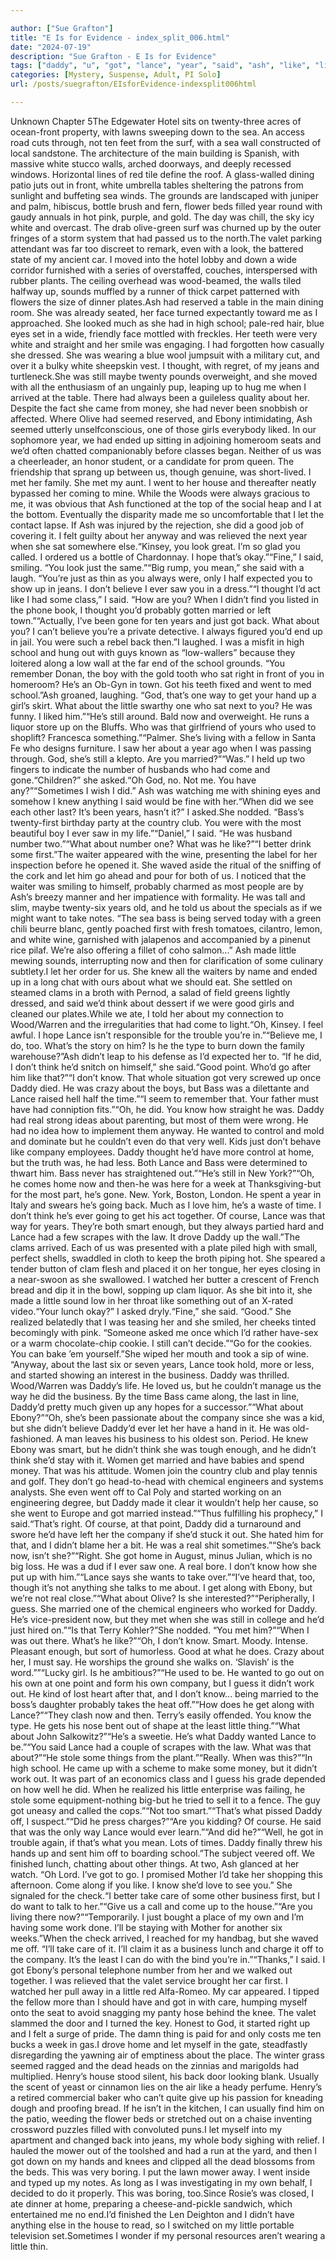 ```yaml
---

author: ["Sue Grafton"]
title: "E Is for Evidence - index_split_006.html"
date: "2024-07-19"
description: "Sue Grafton - E Is for Evidence"
tags: ["daddy", "u", "got", "lance", "year", "said", "ash", "like", "little", "one", "oh", "know", "white", "still", "let", "ever", "married", "back", "get", "bass", "go", "take", "always", "ebony", "went"]
categories: [Mystery, Suspense, Adult, PI Solo]
url: /posts/suegrafton/EIsforEvidence-indexsplit006html

---
```



Unknown
Chapter 5The Edgewater Hotel sits on twenty-three acres of ocean-front property, with lawns sweeping down to the sea. An access road cuts through, not ten feet from the surf, with a sea wall constructed of local sandstone. The architecture of the main building is Spanish, with massive white stucco walls, arched doorways, and deeply recessed windows. Horizontal lines of red tile define the roof. A glass-walled dining patio juts out in front, white umbrella tables sheltering the patrons from sunlight and buffeting sea winds. The grounds are landscaped with juniper and palm, hibiscus, bottle brush and fern, flower beds filled year round with gaudy annuals in hot pink, purple, and gold. The day was chill, the sky icy white and overcast. The drab olive-green surf was churned up by the outer fringes of a storm system that had passed us to the north.The valet parking attendant was far too discreet to remark, even with a look, the battered state of my ancient car. I moved into the hotel lobby and down a wide corridor furnished with a series of overstaffed, couches, interspersed with rubber plants. The ceiling overhead was wood-beamed, the walls tiled halfway up, sounds muffled by a runner of thick carpet patterned with flowers the size of dinner plates.Ash had reserved a table in the main dining room. She was already seated, her face turned expectantly toward me as I approached. She looked much as she had in high school; pale-red hair, blue eyes set in a wide, friendly face mottled with freckles. Her teeth were very white and straight and her smile was engaging. I had forgotten how casually she dressed. She was wearing a blue wool jumpsuit with a military cut, and over it a bulky white sheepskin vest. I thought, with regret, of my jeans and turtleneck.She was still maybe twenty pounds overweight, and she moved with all the enthusiasm of an ungainly pup, leaping up to hug me when I arrived at the table. There had always been a guileless quality about her. Despite the fact she came from money, she had never been snobbish or affected. Where Olive had seemed reserved, and Ebony intimidating, Ash seemed utterly unselfconscious, one of those girls everybody liked. In our sophomore year, we had ended up sitting in adjoining homeroom seats and we’d often chatted companionably before classes began. Neither of us was a cheerleader, an honor student, or a candidate for prom queen. The friendship that sprang up between us, though genuine, was short-lived. I met her family. She met my aunt. I went to her house and thereafter neatly bypassed her coming to mine. While the Woods were always gracious to me, it was obvious that Ash functioned at the top of the social heap and I at the bottom. Eventually the disparity made me so uncomfortable that I let the contact lapse. If Ash was injured by the rejection, she did a good job of covering it. I felt guilty about her anyway and was relieved the next year when she sat somewhere else.“Kinsey, you look great. I’m so glad you called. I ordered us a bottle of Chardonnay. I hope that’s okay.”“Fine,” I said, smiling. “You look just the same.”“Big rump, you mean,” she said with a laugh. “You’re just as thin as you always were, only I half expected you to show up in jeans. I don’t believe I ever saw you in a dress.”“I thought I’d act like I had some class,” I said. “How are you? When I didn’t find you listed in the phone book, I thought you’d probably gotten married or left town.”“Actually, I’ve been gone for ten years and just got back. What about you? I can’t believe you’re a private detective. I always figured you’d end up in jail. You were such a rebel back then.”I laughed. I was a misfit in high school and hung out with guys known as “low-wallers” because they loitered along a low wall at the far end of the school grounds. “You remember Donan, the boy with the gold tooth who sat right in front of you in homeroom? He’s an Ob-Gyn in town. Got his teeth fixed and went to med school.”Ash groaned, laughing. “God, that’s one way to get your hand up a girl’s skirt. What about the little swarthy one who sat next to you? He was funny. I liked him.”“He’s still around. Bald now and overweight. He runs a liquor store up on the Bluffs. Who was that girlfriend of yours who used to shoplift? Francesca something.”“Palmer. She’s living with a fellow in Santa Fe who designs furniture. I saw her about a year ago when I was passing through. God, she’s still a klepto. Are you married?”“Was.” I held up two fingers to indicate the number of husbands who had come and gone.“Children?” she asked.“Oh God, no. Not me. You have any?”“Sometimes I wish I did.” Ash was watching me with shining eyes and somehow I knew anything I said would be fine with her.“When did we see each other last? It’s been years, hasn’t it?” I asked.She nodded. “Bass’s twenty-first birthday party at the country club. You were with the most beautiful boy I ever saw in my life.”“Daniel,” I said. “He was husband number two.”“What about number one? What was he like?”“I better drink some first.”The waiter appeared with the wine, presenting the label for her inspection before he opened it. She waved aside the ritual of the sniffing of the cork and let him go ahead and pour for both of us. I noticed that the waiter was smiling to himself, probably charmed as most people are by Ash’s breezy manner and her impatience with formality. He was tall and slim, maybe twenty-six years old, and he told us about the specials as if we might want to take notes. “The sea bass is being served today with a green chili beurre blanc, gently poached first with fresh tomatoes, cilantro, lemon, and white wine, garnished with jalapenos and accompanied by a pinenut rice pilaf. We’re also offering a fillet of coho salmon...” Ash made little mewing sounds, interrupting now and then for clarification of some culinary subtlety.I let her order for us. She knew all the waiters by name and ended up in a long chat with ours about what we should eat. She settled on steamed clams in a broth with Pernod, a salad of field greens lightly dressed, and said we’d think about dessert if we were good girls and cleaned our plates.While we ate, I told her about my connection to Wood/Warren and the irregularities that had come to light.“Oh, Kinsey. I feel awful. I hope Lance isn’t responsible for the trouble you’re in.”“Believe me, I do, too. What’s the story on him? Is he the type to burn down the family warehouse?”Ash didn’t leap to his defense as I’d expected her to. “If he did, I don’t think he’d snitch on himself,” she said.“Good point. Who’d go after him like that?”“I don’t know. That whole situation got very screwed up once Daddy died. He was crazy about the boys, but Bass was a dilettante and Lance raised hell half the time.”“I seem to remember that. Your father must have had conniption fits.”“Oh, he did. You know how straight he was. Daddy had real strong ideas about parenting, but most of them were wrong. He had no idea how to implement them anyway. He wanted to control and mold and dominate but he couldn’t even do that very well. Kids just don’t behave like company employees. Daddy thought he’d have more control at home, but the truth was, he had less. Both Lance and Bass were determined to thwart him. Bass never has straightened out.”“He’s still in New York?”“Oh, he comes home now and then-he was here for a week at Thanksgiving-but for the most part, he’s gone. New. York, Boston, London. He spent a year in Italy and swears he’s going back. Much as I love him, he’s a waste of time. I don’t think he’s ever going to get his act together. Of course, Lance was that way for years. They’re both smart enough, but they always partied hard and Lance had a few scrapes with the law. It drove Daddy up the wall.”The clams arrived. Each of us was presented with a plate piled high with small, perfect shells, swaddled in cloth to keep the broth piping hot. She speared a tender button of clam flesh and placed it on her tongue, her eyes closing in a near-swoon as she swallowed. I watched her butter a crescent of French bread and dip it in the bowl, sopping up clam liquor. As she bit into it, she made a little sound low in her throat like something out of an X-rated video.“Your lunch okay?” I asked dryly.“Fine,” she said. “Good.” She realized belatedly that I was teasing her and she smiled, her cheeks tinted becomingly with pink. “Someone asked me once which I’d rather have-sex or a warm chocolate-chip cookie. I still can’t decide.”“Go for the cookies. You can bake ’em yourself.”She wiped her mouth and took a sip of wine. “Anyway, about the last six or seven years, Lance took hold, more or less, and started showing an interest in the business. Daddy was thrilled. Wood/Warren was Daddy’s life. He loved us, but he couldn’t manage us the way he did the business. By the time Bass came along, the last in line, Daddy’d pretty much given up any hopes for a successor.”“What about Ebony?”“Oh, she’s been passionate about the company since she was a kid, but she didn’t believe Daddy’d ever let her have a hand in it. He was old-fashioned. A man leaves his business to his oldest son. Period. He knew Ebony was smart, but he didn’t think she was tough enough, and he didn’t think she’d stay with it. Women get married and have babies and spend money. That was his attitude. Women join the country club and play tennis and golf. They don’t go head-to-head with chemical engineers and systems analysts. She even went off to Cal Poly and started working on an engineering degree, but Daddy made it clear it wouldn’t help her cause, so she went to Europe and got married instead.”“Thus fulfilling his prophecy,” I said.“That’s right. Of course, at that point, Daddy did a turnaround and swore he’d have left her the company if she’d stuck it out. She hated him for that, and I didn’t blame her a bit. He was a real shit sometimes.”“She’s back now, isn’t she?”“Right. She got home in August, minus Julian, which is no big loss. He was a dud if I ever saw one. A real bore. I don’t know how she put up with him.”“Lance says she wants to take over.”“I’ve heard that, too, though it’s not anything she talks to me about. I get along with Ebony, but we’re not real close.”“What about Olive? Is she interested?”“Peripherally, I guess. She married one of the chemical engineers who worked for Daddy. He’s vice-president now, but they met when she was still in college and he’d just hired on.”“Is that Terry Kohler?”She nodded. “You met him?”“When I was out there. What’s he like?”“Oh, I don’t know. Smart. Moody. Intense. Pleasant enough, but sort of humorless. Good at what he does. Crazy about her, I must say. He worships the ground she walks on. ‘Slavish’ is the word.””“Lucky girl. Is he ambitious?”“He used to be. He wanted to go out on his own at one point and form his own company, but I guess it didn’t work out. He kind of lost heart after that, and I don’t know... being married to the boss’s daughter probably takes the heat off.”“How does he get along with Lance?”“They clash now and then. Terry’s easily offended. You know the type. He gets his nose bent out of shape at the least little thing.”“What about John Salkowitz?”“He’s a sweetie. He’s what Daddy wanted Lance to be.”“You said Lance had a couple of scrapes with the law. What was that about?”“He stole some things from the plant.”“Really. When was this?”“In high school. He came up with a scheme to make some money, but it didn’t work out. It was part of an economics class and I guess his grade depended on how well he did. When he realized his little enterprise was failing, he stole some equipment-nothing big-but he tried to sell it to a fence. The guy got uneasy and called the cops.”“Not too smart.”“That’s what pissed Daddy off, I suspect.”“Did he press charges?”“Are you kidding? Of course. He said that was the only way Lance would ever learn.”“And did he?”“Well, he got in trouble again, if that’s what you mean. Lots of times. Daddy finally threw his hands up and sent him off to boarding school.”The subject veered off. We finished lunch, chatting about other things. At two, Ash glanced at her watch. “Oh Lord. I’ve got to go. I promised Mother I’d take her shopping this afternoon. Come along if you like. I know she’d love to see you.” She signaled for the check.“I better take care of some other business first, but I do want to talk to her.”“Give us a call and come up to the house.”“Are you living there now?”“Temporarily. I just bought a place of my own and I’m having some work done. I’ll be staying with Mother for another six weeks.”When the check arrived, I reached for my handbag, but she waved me off. “I’ll take care of it. I’ll claim it as a business lunch and charge it off to the company. It’s the least I can do with the bind you’re in.”“Thanks,” I said. I got Ebony’s personal telephone number from her and we walked out together. I was relieved that the valet service brought her car first. I watched her pull away in a little red Alfa-Romeo. My car appeared. I tipped the fellow more than I should have and got in with care, humping myself onto the seat to avoid snagging my panty hose behind the knee. The valet slammed the door and I turned the key. Honest to God, it started right up and I felt a surge of pride. The damn thing is paid for and only costs me ten bucks a week in gas.I drove home and let myself in the gate, steadfastly disregarding the yawning air of emptiness about the place. The winter grass seemed ragged and the dead heads on the zinnias and marigolds had multiplied. Henry’s house stood silent, his back door looking blank. Usually the scent of yeast or cinnamon lies on the air like a heady perfume. Henry’s a retired commercial baker who can’t quite give up his passion for kneading dough and proofing bread. If he isn’t in the kitchen, I can usually find him on the patio, weeding the flower beds or stretched out on a chaise inventing crossword puzzles filled with convoluted puns.I let myself into my apartment and changed back into jeans, my whole body sighing with relief. I hauled the mower out of the toolshed and had a run at the yard, and then I got down on my hands and knees and clipped all the dead blossoms from the beds. This was very boring. I put the lawn mower away. I went inside and typed up my notes. As long as I was investigating in my own behalf, I decided to do it properly. This was boring, too.Since Rosie’s was closed, I ate dinner at home, preparing a cheese-and-pickle sandwich, which entertained me no end.I’d finished the Len Deighton and I didn’t have anything else in the house to read, so I switched on my little portable television set.Sometimes I wonder if my personal resources aren’t wearing a little thin.
